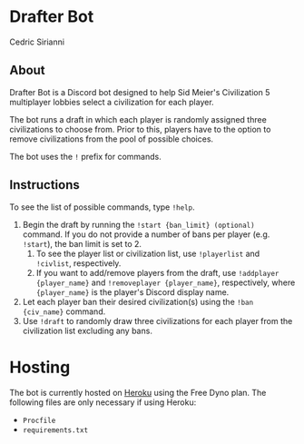 # Drafter Bot

Cedric Sirianni

## About

Drafter Bot is a Discord bot designed to help Sid Meier's Civilization 5 multiplayer lobbies select a civilization for each player. 

The bot runs a draft in which each player is randomly assigned three civilizations to choose from. Prior to this, players have to the option to remove civilizations from the pool of possible choices.

The bot uses the `!` prefix for commands.

## Instructions

To see the list of possible commands, type `!help`.

1. Begin the draft by running the `!start {ban_limit} (optional)` command. If you do not provide a number of bans per player (e.g. `!start`), the ban limit is set to 2.
   1. To see the player list or civilization list, use `!playerlist` and `!civlist`, respectively.
   2. If you want to add/remove players from the draft, use `!addplayer {player_name}` and `!removeplayer {player_name}`, respectively, where `{player_name}` is the player's Discord display name.
2. Let each player ban their desired civilization(s) using the `!ban {civ_name}` command.
3. Use `!draft` to randomly draw three civilizations for each player from the civilization list excluding any bans.

# Hosting

The bot is currently hosted on [Heroku](https://dashboard.heroku.com/login) using the Free Dyno plan. The following files are only necessary if using Heroku:

- `Procfile`
- `requirements.txt`
